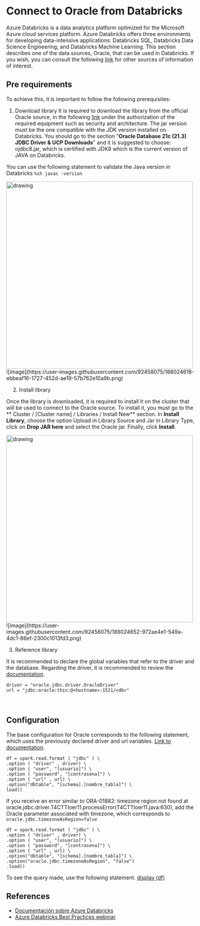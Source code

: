 # Connect to Oracle from Databricks

Azure Databricks is a data analytics platform optimized for the Microsoft Azure cloud services platform. Azure Databricks offers three environments for developing data-intensive applications: Databricks SQL, Databricks Data Science Engineering, and Databricks Machine Learning.
This section describes one of the data sources, Oracle, that can be used in Databricks. If you wish, you can consult the following [link](https://docs.databricks.com/data/data-sources/index.html) for other sources of information of interest.

## Pre requirements

To achieve this, it is important to follow the following prerequisites:
1. Download library
It is required to download the library from the official Oracle source, in the following [link](https://www.oracle.com/database/technologies/appdev/jdbc-ucp-21-3-downloads.html) under the authorization of the required equipment such as security and architecture. The jar version must be the one compatible with the JDK version installed on Databricks. You should go to the section "**Oracle Database 21c (21.3) JDBC Driver & UCP Downloads**" and it is suggested to choose: ojdbc8.jar, which is certified with JDK8 which is the current version of JAVA on Databricks.

You can use the following statement to validate the Java version in Databricks
`%sh javac -version`

<img src="https://user-images.githubusercontent.com/92458075/188024618-ebbeaf16-1727-452d-ae19-57b762e10a9b.png" alt="drawing" width="500"/>
![image](https://user-images.githubusercontent.com/92458075/188024618-ebbeaf16-1727-452d-ae19-57b762e10a9b.png)

 
2. Install library

Once the library is downloaded, it is required to install it on the cluster that will be used to connect to the Oracle source. To install it, you must go to the ** Cluster / [Cluster name] / Libraries / Install New** section. In **Install** **Library**, choose the option Upload in Library Source and Jar in Library Type, click on **Drop JAR here** and select the Oracle jar. Finally, click **Install**.

<img src="https://user-images.githubusercontent.com/92458075/188024652-972ae4e1-549a-4dc1-86ef-2300c1013fd3.png" alt="drawing" width="500"/>
![image](https://user-images.githubusercontent.com/92458075/188024652-972ae4e1-549a-4dc1-86ef-2300c1013fd3.png)

3. Reference library

It is recommended to declare the global variables that refer to the driver and the database. Regarding the driver, it is recommended to review the [documentation](https://docs.oracle.com/cd/E11882_01/appdev.112/e13995/oracle/jdbc/OracleDriver.html).


```
driver = "oracle.jdbc.driver.OracleDriver"
url = "jdbc:oracle:thin:@<hostname>:1521/<db>"
```

 
## Configuration

The base configuration for Oracle corresponds to the following statement, which uses the previously declared driver and url variables. [Link to documentation](https://docs.databricks.com/data/data-sources/oracle.html).

```
df = spark.read.format ( "jdbc" ) \
.option ( "driver" , driver) \
.option ( "user", "[usuario]") \
.option ( "password", "[contrasena]") \
.option ( "url" , url) \
.option("dbtable", "[schema].[nombre_tabla]") \
load()
```


If you receive an error similar to ORA-01882: timezone region not found at oracle.jdbc.driver.T4CTTIoer11.processError(T4CTTIoer11.java:630), add the Oracle parameter associated with timezone, which corresponds to `oracle.jdbc.timezoneAsRegion=false`


```
df = spark.read.format ( "jdbc" ) \
.option ( "driver" , driver) \
.option ( "user", "[usuario]") \
.option ( "password", "[contrasena]") \
.option ( "url" , url) \
.option("dbtable", "[schema].[nombre_tabla]") \
.option("oracle.jdbc.timezoneAsRegion", "false")
.load()
```


To see the query made, use the following statement.
[display (df)]()

## References

-	[Documentación sobre Azure Databricks](https://docs.microsoft.com/es-es/azure/databricks/scenarios/what-is-azure-databricks)
-	[Azure Databricks Best Practices webinar](https://info.microsoft.com/ww-ondemand-azure-databricks-best-practices.html)
